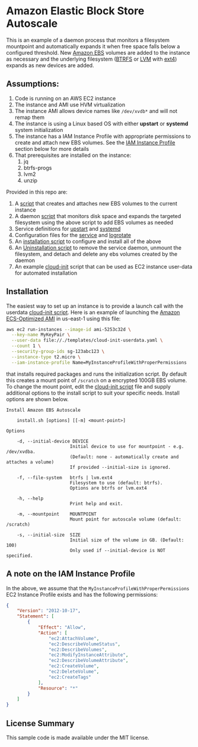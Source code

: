 # Amazon Elastic Block Store Autoscale

This is an example of a daemon process that monitors a filesystem mountpoint and automatically expands it when free space falls below a configured threshold. New [Amazon EBS](https://aws.amazon.com/ebs/) volumes are added to the instance as necessary and the underlying filesystem ([BTRFS](http://btrfs.wiki.kernel.org) or [LVM](https://en.wikipedia.org/wiki/Logical_Volume_Manager_(Linux)) with [ext4](https://en.wikipedia.org/wiki/Ext4)) expands as new devices are added.

## Assumptions:

1. Code is running on an AWS EC2 instance
2. The instance and AMI use HVM virtualization
3. The instance AMI allows device names like `/dev/xvdb*` and will not remap them
4. The instance is using a Linux based OS with either **upstart** or **systemd** system initialization
5. The instance has a IAM Instance Profile with appropriate permissions to create and attach new EBS volumes. See the [IAM Instance Profile](#iam_instance_profile) section below for more details
6. That prerequisites are installed on the instance:
   1. jq
   2. btrfs-progs
   3. lvm2
   4. unzip

Provided in this repo are:

1. A [script](bin/create-ebs-volume) that creates and attaches new EBS volumes to the current instance
2. A daemon [script](bin/ebs-autoscale) that monitors disk space and expands the targeted filesystem using the above script to add EBS volumes as needed
3. Service definitions for [upstart](service/upstart/ebs-autoscale.conf) and [systemd](service/systemd/ebs-autoscale.service)
4. Configuration files for the [service](config/ebs-autoscale.json) and [logrotate](config/ebs-autoscale.logrotate)
5. An [installation script](install.sh) to configure and install all of the above
6. An [Uninstallation script](uninstall.sh) to remove the service daemon, unmount the filesystem, and detach and delete any ebs volumes created by the daemon
7. An example [cloud-init](templates/cloud-init-userdata.yaml) script that can be used as EC2 instance user-data for automated installation

## Installation

The easiest way to set up an instance is to provide a launch call with the userdata [cloud-init script](templates/cloud-init-userdata.yaml). Here is an example of launching the [Amazon ECS-Optimized AMI](https://docs.aws.amazon.com/AmazonECS/latest/developerguide/ecs-optimized_AMI.html) in us-east-1 using this file:

```bash
aws ec2 run-instances --image-id ami-5253c32d \
  --key-name MyKeyPair \
  --user-data file://./templates/cloud-init-userdata.yaml \
  --count 1 \
  --security-group-ids sg-123abc123 \
  --instance-type t2.micro \
  --iam-instance-profile Name=MyInstanceProfileWithProperPermissions
```

that installs required packages and runs the initialization script. By default this creates a mount point of `/scratch` on a encrypted 100GB EBS volume. To change the mount point, edit the [cloud-init script](templates/cloud-init-userdata.yaml) file and supply additional options to the install script to suit your specific needs.  Install options are shown below.

```text
Install Amazon EBS Autoscale

    install.sh [options] [[-m] <mount-point>]

Options

    -d, --initial-device DEVICE
                        Initial device to use for mountpoint - e.g. /dev/xvdba.
                        (Default: none - automatically create and attaches a volume)
                        If provided --initial-size is ignored.

    -f, --file-system   btrfs | lvm.ext4
                        Filesystem to use (default: btrfs).
                        Options are btrfs or lvm.ext4

    -h, --help
                        Print help and exit.

    -m, --mountpoint    MOUNTPOINT
                        Mount point for autoscale volume (default: /scratch)

    -s, --initial-size  SIZE
                        Initial size of the volume in GB. (Default: 100)
                        Only used if --initial-device is NOT specified.

```

## A note on the IAM Instance Profile

In the above, we assume that the `MyInstanceProfileWithProperPermissions` EC2 Instance Profile exists and has the following permissions:

```json
{
    "Version": "2012-10-17",
    "Statement": [
        {
            "Effect": "Allow",
            "Action": [
                "ec2:AttachVolume",
                "ec2:DescribeVolumeStatus",
                "ec2:DescribeVolumes",
                "ec2:ModifyInstanceAttribute",
                "ec2:DescribeVolumeAttribute",
                "ec2:CreateVolume",
                "ec2:DeleteVolume",
                "ec2:CreateTags"
            ],
            "Resource": "*"
        }
    ]
}
```

## License Summary

This sample code is made available under the MIT license. 
